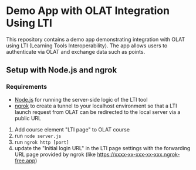 # Demo App with OLAT Integration Using LTI

This repository contains a demo app demonstrating integration with OLAT using LTI (Learning Tools Interoperability). The app allows users to authenticate via OLAT and exchange data such as points.


## Setup with Node.js and ngrok
### Requirements
- [Node.js](https://nodejs.org/en/download) for running the server-side logic of the LTI tool
- [ngrok](https://ngrok.com/download) to create a tunnel to your localhost environment so that a LTI launch request from OLAT can be redirected to the local server via a public URL


1. Add course element "LTI page" to OLAT course
2. run ```node server.js```
3. run ```ngrok http [port]```
4. update the "Initial login URL" in the LTI page settings with the forwarding URL page provided by ngrok (like https://xxxx-xx-xxx-xx-xxx.ngrok-free.app)